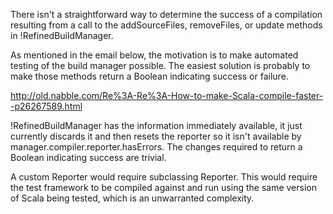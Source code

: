 There isn't a straightforward way to determine the success of a compilation resulting from a call to the addSourceFiles, removeFiles, or update methods in !RefinedBuildManager.

As mentioned in the email below, the motivation is to make automated testing of the build manager possible.  The easiest solution is probably to make those methods return a Boolean indicating success or failure.

http://old.nabble.com/Re%3A-Re%3A-How-to-make-Scala-compile-faster--p26267589.html

!RefinedBuildManager has the information immediately available, it just currently discards it and then resets the reporter so it isn't available by manager.compiler.reporter.hasErrors.  The changes required to return a Boolean indicating success are trivial.

A custom Reporter would require subclassing Reporter.  This would require the test framework to be compiled against and run using the same version of Scala being tested, which is an unwarranted complexity.
